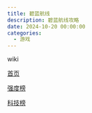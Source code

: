 ```yaml
---
title: 碧蓝航线
description: 碧蓝航线攻略
date: 2024-10-20 00:00:00
categories:
  - 游戏
---
```

wiki

[首页](https://wiki.biligame.com/blhx/%E9%A6%96%E9%A1%B5)

[强度榜](https://wiki.biligame.com/blhx/%E4%BA%95%E5%8F%B7%E7%A2%A7%E8%93%9D%E6%A6%9C%E5%90%88%E9%9B%86)

[科技榜](https://wiki.biligame.com/blhx/%E8%88%B0%E9%98%9F%E7%A7%91%E6%8A%80#%E9%98%B5%E8%90%A5%E7%A7%91%E6%8)

